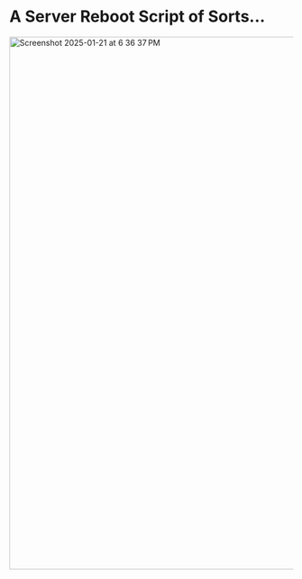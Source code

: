# A Server Reboot Script of Sorts...

<img width="945" alt="Screenshot 2025-01-21 at 6 36 37 PM" src="https://github.com/user-attachments/assets/4a0bf19e-c6e0-44ee-8fc2-64cd3d75e98b" />
